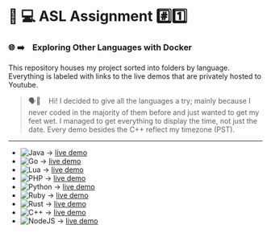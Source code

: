 # 🔗 💻 ASL Assignment #️⃣1️⃣
### 🌐 ➡️ &nbsp;&nbsp; Exploring Other Languages with Docker
This repository houses my project sorted into folders by language. Everything is labeled with links to the live demos that are privately hosted to Youtube. 

> 🗣️💬&nbsp;&nbsp;&nbsp; Hi! I decided to give all the languages a try; mainly because I never coded in the majority of them before and just wanted to get my feet wet. I managed to get everything to display the time, not just the date. Every demo besides the C++ reflect my timezone (PST). 
<hr>

- ![Java](https://img.shields.io/badge/java-%23ED8B00.svg?style=for-the-badge&logo=openjdk&logoColor=white) → [live demo](https://youtu.be/o4kvyGq3MuU)
- ![Go](https://img.shields.io/badge/go-%2300ADD8.svg?style=for-the-badge&logo=go&logoColor=white) → [live demo](https://youtu.be/LvceUCxSCpo)
- ![Lua](https://img.shields.io/badge/lua-%232C2D72.svg?style=for-the-badge&logo=lua&logoColor=white) → [live demo](https://youtu.be/CG6oh2AZ_Hw)
- ![PHP](https://img.shields.io/badge/php-%23777BB4.svg?style=for-the-badge&logo=php&logoColor=white) → [live demo](https://youtu.be/R1HZLvbR7Ck)
- ![Python](https://img.shields.io/badge/python-3670A0?style=for-the-badge&logo=python&logoColor=ffdd54) → [live demo](https://youtu.be/Kv7qwiGcXs4)
- ![Ruby](https://img.shields.io/badge/ruby-%23CC342D.svg?style=for-the-badge&logo=ruby&logoColor=white) → [live demo](https://youtu.be/ejLHD4W-YeI)
- ![Rust](https://img.shields.io/badge/rust-%23000000.svg?style=for-the-badge&logo=rust&logoColor=white) → [live demo](https://youtu.be/HchXrQbQbK0)
- ![C++](https://img.shields.io/badge/c++-%2300599C.svg?style=for-the-badge&logo=c%2B%2B&logoColor=white) → [live demo](https://youtu.be/g5xFo7UdxFo)
- ![NodeJS](https://img.shields.io/badge/node.js-6DA55F?style=for-the-badge&logo=node.js&logoColor=white) → [live demo](https://youtu.be/EqwjC8I3aMo)
